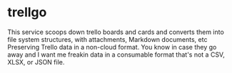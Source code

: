# trellgo
This service scoops down trello boards and cards and converts them into file system structures, with attachments, Markdown documents, etc  
Preserving Trello data in a non-cloud format.  You know in case they go away and I want me freakin data in a consumable format that's not a CSV, XLSX, or JSON file.
